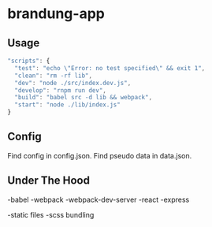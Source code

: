 # brandung-app

## Usage

```javascript
"scripts": {
  "test": "echo \"Error: no test specified\" && exit 1",
  "clean": "rm -rf lib",
  "dev": "node ./src/index.dev.js",
  "develop": "rnpm run dev",
  "build": "babel src -d lib && webpack",
  "start": "node ./lib/index.js"
}
```

## Config

Find config in config.json.
Find pseudo data in data.json.

## Under The Hood
-babel
-webpack
-webpack-dev-server
-react
-express

-static files
-scss bundling